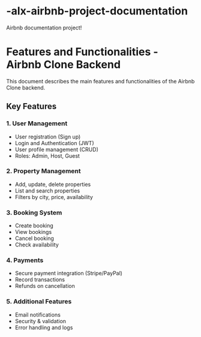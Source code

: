 # -alx-airbnb-project-documentation
Airbnb documentation project!
# Features and Functionalities - Airbnb Clone Backend

This document describes the main features and functionalities of the Airbnb Clone backend.

## Key Features

### 1. User Management
- User registration (Sign up)
- Login and Authentication (JWT)
- User profile management (CRUD)
- Roles: Admin, Host, Guest

### 2. Property Management
- Add, update, delete properties
- List and search properties
- Filters by city, price, availability

### 3. Booking System
- Create booking
- View bookings
- Cancel booking
- Check availability

### 4. Payments
- Secure payment integration (Stripe/PayPal)
- Record transactions
- Refunds on cancellation

### 5. Additional Features
- Email notifications
- Security & validation
- Error handling and logs


